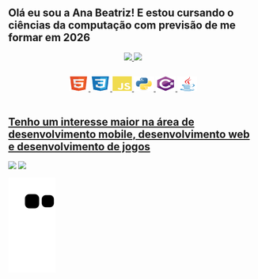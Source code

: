 ## Olá eu sou a Ana Beatriz! E estou cursando o ciências da computação com previsão de me formar em 2026

<div align="center">
  <a href="https://github.com/AnaBeaVasconcelos">
  <img height="170em" src="https://github-readme-stats.vercel.app/api?username=AnaBeaVasconcelos&show_icons=true&theme=tokyonight&include_all_commits=true&count_private=true"/>
  <img height="100em" src="https://github-readme-stats.vercel.app/api/top-langs/?username=AnaBeaVasconcelos&layout=compact&langs_count=7&theme=tokyonight"/>
</div> 
   
##
<div align="center">
  <img alt="ana-HTML" height="30" width="40" src="https://raw.githubusercontent.com/devicons/devicon/master/icons/html5/html5-original.svg">
  <img alt="ana-CSS" height="30" width="40" src="https://raw.githubusercontent.com/devicons/devicon/master/icons/css3/css3-original.svg">
  <img alt="ana-Js" height="30" width="40" src="https://raw.githubusercontent.com/devicons/devicon/master/icons/javascript/javascript-plain.svg">
  <img alt="ana-Python" height="30" width="40" src="https://raw.githubusercontent.com/devicons/devicon/master/icons/python/python-original.svg">
  <img alt="ana-Csharp" height="30" width="40" src="https://raw.githubusercontent.com/devicons/devicon/master/icons/csharp/csharp-original.svg">
  <img alt="ana-Java" height="30" width="40" src="https://github.com/devicons/devicon/blob/master/icons/java/java-original.svg"><br>
</div></br>

 ##
 ## Tenho um interesse maior na área de desenvolvimento mobile, desenvolvimento web e desenvolvimento de jogos
 
<div> 
  <a href="https://www.instagram.com/httpsalyx" target="_blank"><img src="https://img.shields.io/badge/-Instagram-%23E4405F?style=for-the-badge&logo=instagram&logoColor=white" target="_blank"></a>
  <a href="https://www.linkedin.com/in/ana-vasconcelos-83b909235" target="_blank"><img src="https://img.shields.io/badge/-LinkedIn-%230077B5?style=for-the-badge&logo=linkedin&logoColor=white" target="_blank"></a>  

 ![Snake animation](https://github.com/AnaBeaVasconcelos/AnaBeaVasconcelos/blob/output/github-contribution-grid-snake.svg)
  
</div>
